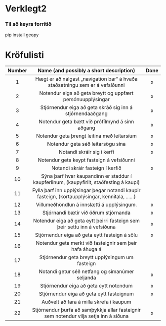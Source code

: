 # Verklegt2

### Til að keyra forritið
pip install geopy

# Kröfulisti
| Number | Name (and possibly a short description)                                                                                                  | Done |
| :----: | :--------------------------------------------------------------------------------------------------------------------------------------: | :---:|
| 1 	 | Hægt er að nálgast „navigation bar“ á hvaða staðsetningu sem er á vefsíðunni 															|	x  |
| 2 	 | Notendur eiga að geta breytt og uppfært persónuupplýsingar 																				|	x  |
| 3 	 | Stjórnendur eiga að geta skráð sig inn á stjórnendaaðgang 																				|	x  |
| 4 	 | Notendur geta bætt við prófílmynd á sinn aðgang 																						    |	x  |
| 5 	 | Notendur geta þrengt leitina með leitarsíum 																				        		|	 x |
| 6 	 | Notendur geta séð leitarsögu sína 																					                	|	x  |
| 7 	 | Notandi skráir sig í kerfi 																					                        	|	x  |
| 8 	 | Notendur geta keypt fasteign á vefsíðunni 																					        	|	   |
| 9 	 | Notandi skráir fasteign í kerfið 																					                	|	x  |
| 10 	 | Sýna þarf hvar kaupandinn er staddur í kaupferlinum, (kaupyfirlit, staðfesting á kaupi) 													|	   |
| 11 	 | Fylla þarf inn upplýsingar þegar notandi kaupir fasteign, (kortaupplýsingar, kennitala, ......) 											|	   |
| 12 	 | Villumeðhöndlun á innslætti á upplýsingum. 																						        |	 x  |
| 13 	 | Stjórnandi bætir við öðrum stjórnanda 																						            |	 x  |
| 14 	 | Notendur eiga að geta eytt þeirri fasteign sem þeir settu inn á vefsíðuna 																|	x  |
| 15 	 | Stjórnendur eiga að geta eytt fasteign á sölu 																						    |	x  |
| 16 	 | Notendur geta merkt við fasteignir sem þeir hafa áhuga á 																			    |	   |
| 17 	 | Stjórnendur geta breytt upplýsingum um fasteign 																						    |	   |
| 18 	 | Notandi getur séð netfang og símanúmer seljanda 																						    |	 x |
| 19 	 | Stjórnendur eiga að geta eytt notendum 																						            |	 x  |
| 20 	 | Stjórnendur eiga að geta eytt fasteignum 																						        |	 x  |
| 21 	 | Auðvelt að fara á milla skrefa í kaupum 																						            |	   |
| 22 	 | Stjórnendur þurfa að samþykkja allar fasteignir sem notendur vilja setja inn á síðuna 													|	 x  |
